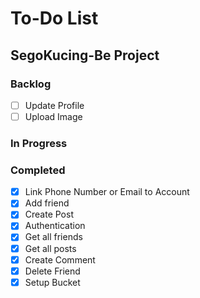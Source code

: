 # To-Do List

## SegoKucing-Be Project

### Backlog

- [ ] Update Profile
- [ ] Upload Image

### In Progress


### Completed

- [x] Link Phone Number or Email to Account
- [x] Add friend
- [x] Create Post
- [x] Authentication
- [x] Get all friends
- [x] Get all posts
- [x] Create Comment
- [x] Delete Friend
- [x] Setup Bucket
